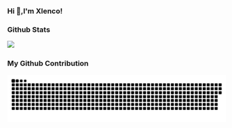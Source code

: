 ### Hi  👋,I'm Xlenco!

### Github Stats
![](https://github-readme-stats.vercel.app/api?username=xlenco)
### My Github Contribution
![](https://raw.githubusercontent.com/xlenco/xlenco/main/assets/github-contribution-grid-snake.svg)

